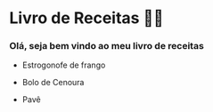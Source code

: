 # Livro de Receitas :man_cook:

### Olá, seja bem vindo ao meu livro de receitas

- Estrogonofe de frango

- Bolo de Cenoura

- Pavê


